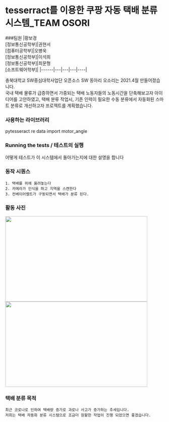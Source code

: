 # tesserract를 이용한 쿠팡 자동 택배 분류 시스템_TEAM OSORI
###팀원
|황보경<br>[정보통신공학부]|권현서<br>[컴퓨터공학부]|오병욱<br>[정보통신공학부]|이석희<br>[정보통신공학부]|최문형<br>[소프트웨어학부]|
|------|---|---|---|----|

충북대학교 SW중심대학사업단 오픈소스 SW 동아리 오소리는 2021.4월 만들어졌습니다.  
국내 택배 물류가 급증하면서 가중되는 택배 노동자들의 노동시간을 단축해보고자 아이디어를 고안하였고, 택배 분류 작업시, 기존 인력이 필요한 수동 분류에서 자동화된 스마트 분류로 개선하고자 프로젝트를 계획했습니다.

### 사용하는 라이브러리

pytesseract
re
data import
motor_angle

### Running the tests / 테스트의 실행

어떻게 테스트가 이 시스템에서 돌아가는지에 대한 설명을 합니다

### 동작 시퀀스
```
1. 택배를 위에 올려놓는다
2. 카메라가 인식을 하고 지역을 스캔한다
3. 컨베이어벨트가 구동되면서 택배가 분류 된다.
```
### 활동 사진
<img src="https://user-images.githubusercontent.com/62468086/143457188-06e7c976-b8fd-4560-81f4-da2f36fca7cd.png"  width="450" height="270"/> 

<img src="https://user-images.githubusercontent.com/62468086/143458158-f9b40d9b-cd74-494a-86ae-ffff14139ba1.png"  width="450" height="270"/>

### 택배 분류 목적

```
최근 코로나로 인하여 택배량 증가로 과로나 사고가 증가하는 추세입니다.
저희는 택배 자동화 분류 시스템으로 조금더 원활한 작업이 진행 되었으면 좋겠습니다.
```




